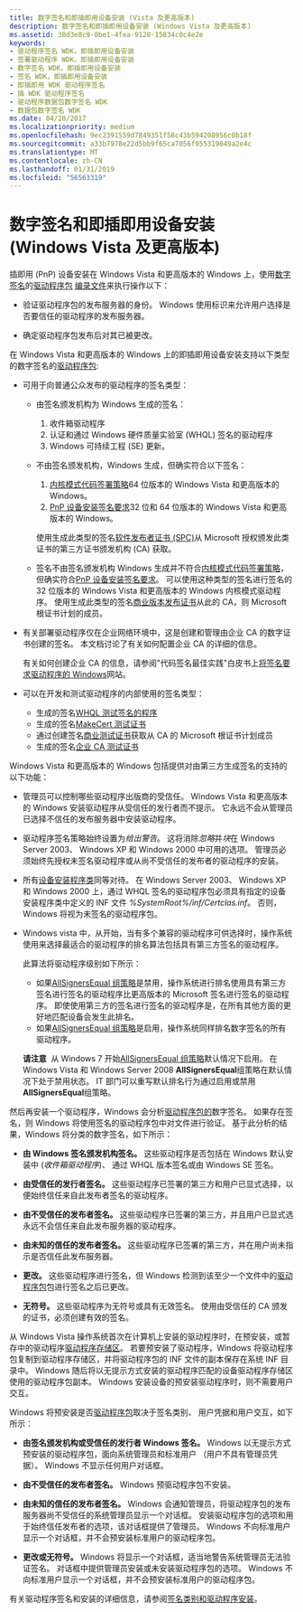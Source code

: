 ```yaml
---
title: 数字签名和即插即用设备安装 (Vista 及更高版本)
description: 数字签名和即插即用设备安装 (Windows Vista 及更高版本)
ms.assetid: 38d3e8c9-0be1-4fea-9128-15834c0c4e2e
keywords:
- 驱动程序签名 WDK，即插即用设备安装
- 签署驱动程序 WDK，即插即用设备安装
- 数字签名 WDK，即插即用设备安装
- 签名 WDK，即插即用设备安装
- 即插即用 WDK 驱动程序签名
- 插 WDK 驱动程序签名
- 驱动程序数据包数字签名 WDK
- 数据包数字签名 WDK
ms.date: 04/20/2017
ms.localizationpriority: medium
ms.openlocfilehash: 9ec2391559d7849351f58c43b594208956c0b18f
ms.sourcegitcommit: a33b7978e22d5bb9f65ca7056f955319049a2e4c
ms.translationtype: MT
ms.contentlocale: zh-CN
ms.lasthandoff: 01/31/2019
ms.locfileid: "56563319"
---
```

# <a name="digital-signatures-and-pnp-device-installation-windows-vista-and-later"></a>数字签名和即插即用设备安装 (Windows Vista 及更高版本)


插即用 (PnP) 设备安装在 Windows Vista 和更高版本的 Windows 上，使用[数字签名](digital-signatures.md)的[驱动程序包](driver-packages.md) [编录文件](catalog-files.md)来执行操作以下：

-   验证驱动程序包的发布服务器的身份。 Windows 使用标识来允许用户选择是否要信任的驱动程序的发布服务器。

-   确定驱动程序包发布后对其已被更改。

在 Windows Vista 和更高版本的 Windows 上的即插即用设备安装支持以下类型的数字签名的[驱动程序包](driver-packages.md):

-   可用于向普通公众发布的驱动程序的签名类型：
    -   由签名颁发机构为 Windows 生成的签名：
        1.  收件箱驱动程序
        2.  认证和通过 Windows 硬件质量实验室 (WHQL) 签名的驱动程序
        3.  Windows 可持续工程 (SE) 更新。
    -   不由签名颁发机构，Windows 生成，但确实符合以下签名：

        1.  [内核模式代码签署策略](kernel-mode-code-signing-policy--windows-vista-and-later-.md)64 位版本的 Windows Vista 和更高版本的 Windows。
        2.  [PnP 设备安装签名要求](pnp-device-installation-signing-requirements--windows-vista-and-later-.md)32 位和 64 位版本的 Windows Vista 和更高版本的 Windows。

        使用生成此类型的签名[软件发布者证书 (SPC)](software-publisher-certificate.md)从 Microsoft 授权颁发此类证书的第三方证书颁发机构 (CA) 获取。

    -   签名不由签名颁发机构 Windows 生成并不符合[内核模式代码签署策略](kernel-mode-code-signing-policy--windows-vista-and-later-.md)，但确实符合[PnP 设备安装签名要求](pnp-device-installation-signing-requirements--windows-vista-and-later-.md)。 可以使用这种类型的签名进行签名的 32 位版本的 Windows Vista 和更高版本的 Windows 内核模式驱动程序。 使用生成此类型的签名[商业版本发布证书](commercial-release-certificate.md)从此的 CA，则 Microsoft 根证书计划的成员。

-   有关部署驱动程序仅在企业网络环境中，这是创建和管理由企业 CA 的数字证书创建的签名。 本文档讨论了有关如何配置企业 CA 的详细的信息。

    有关如何创建企业 CA 的信息，请参阅"代码签名最佳实践"白皮书上[将签名要求驱动程序的 Windows](https://go.microsoft.com/fwlink/p/?linkid=14507)网站。

-   可以在开发和测试驱动程序的内部使用的签名类型：
    -   生成的签名[WHQL 测试签名的程序](whql-test-signature-program.md)
    -   生成的签名[MakeCert 测试证书](makecert-test-certificate.md)
    -   通过创建签名[商业测试证书](commercial-test-certificate.md)获取从 CA 的 Microsoft 根证书计划成员
    -   生成的签名[企业 CA 测试证书](enterprise-ca-test-certificate.md)

Windows Vista 和更高版本的 Windows 包括提供对由第三方生成签名的支持的以下功能：

-   管理员可以控制哪些驱动程序出版商的受信任。 Windows Vista 和更高版本的 Windows 安装驱动程序从受信任的发行者而不提示。 它永远不会从管理员已选择不信任的发布服务器中安装驱动程序。

-   驱动程序签名策略始终设置为*给出警告*。 这将消除*忽略*并*块*在 Windows Server 2003、 Windows XP 和 Windows 2000 中可用的选项。 管理员必须始终先授权未签名驱动程序或从尚不受信任的发布者的驱动程序的安装。

-   所有[设备安装程序类](device-setup-classes.md)同等对待。 在 Windows Server 2003、 Windows XP 和 Windows 2000 上，通过 WHQL 签名的驱动程序包必须具有指定的设备安装程序类中定义的 INF 文件 *%SystemRoot%/inf/Certclas.inf*。 否则，Windows 将视为未签名的驱动程序包。

-   Windows vista 中，从开始，当有多个兼容的驱动程序可供选择时，操作系统使用来选择最适合的驱动程序的排名算法包括具有第三方签名的驱动程序。

    此算法将驱动程序级别如下所示：

    -   如果[AllSignersEqual 组策略](allsignersequal-group-policy--windows-vista-and-later-.md)是禁用，操作系统进行排名使用具有第三方签名进行签名的驱动程序比更高版本的 Microsoft 签名进行签名的驱动程序。 即使使用第三方的签名进行签名的驱动程序是，在所有其他方面的更好地匹配设备会发生此排名。
    -   如果[AllSignersEqual 组策略](allsignersequal-group-policy--windows-vista-and-later-.md)是启用，操作系统同样排名数字签名的所有驱动程序。

    **请注意**  从 Windows 7 开始[AllSignersEqual 组策略](allsignersequal-group-policy--windows-vista-and-later-.md)默认情况下启用。 在 Windows Vista 和 Windows Server 2008 **AllSignersEqual**组策略在默认情况下处于禁用状态。 IT 部门可以重写默认排名行为通过启用或禁用**AllSignersEqual**组策略。

     

然后再安装一个驱动程序，Windows 会分析[驱动程序包的](driver-packages.md)数字签名。 如果存在签名，则 Windows 将使用签名的驱动程序包中对文件进行验证。 基于此分析的结果，Windows 将分类的数字签名，如下所示：

-   **由 Windows 签名颁发机构签名。** 这些驱动程序是否包括在 Windows 默认安装中 (*收件箱驱动程序*)、 通过 WHQL 版本签名或由 Windows SE 签名。

-   **由受信任的发行者签名。** 这些驱动程序已签署的第三方和用户已显式选择，以便始终信任来自此发布者签名的驱动程序。

-   **由不受信任的发布者签名。** 这些驱动程序已签署的第三方，并且用户已显式选永远不会信任来自此发布服务器的驱动程序。

-   **由未知的信任的发布者签名。** 这些驱动程序已签署的第三方，并在用户尚未指示是否信任此发布服务器。

-   **更改。** 这些驱动程序进行签名，但 Windows 检测到该至少一个文件中的[驱动程序包](driver-packages.md)包进行签名之后已更改。

-   **无符号。** 这些驱动程序为无符号或具有无效签名。 使用由受信任的 CA 颁发的证书，必须创建有效的签名。

从 Windows Vista 操作系统首次在计算机上安装的驱动程序时，在预安装，或暂存中的驱动程序[驱动程序存储区](driver-store.md)。 若要预安装了驱动程序，Windows 将驱动程序包复制到驱动程序存储区，并将驱动程序包的 INF 文件的副本保存在系统 INF 目录中。 Windows 随后将以无提示方式安装的驱动程序匹配的设备驱动程序存储区使用的驱动程序包副本。 Windows 安装设备的预安装驱动程序时，则不需要用户交互。

Windows 将预安装是否[驱动程序包](driver-packages.md)取决于签名类别、 用户凭据和用户交互，如下所示：

-   **由签名颁发机构或受信任的发行者 Windows 签名。** Windows 以无提示方式预安装的驱动程序包，面向系统管理员和标准用户 （用户不具有管理员凭据）。 Windows 不显示任何用户对话框。

-   **由不受信任的发布者签名。** Windows 预驱动程序包不安装。

-   **由未知的信任的发布者签名。** Windows 会通知管理员，将驱动程序包的发布服务器尚不受信任的系统管理员显示一个对话框。 安装驱动程序包的选项和用于始终信任发布者的选项，该对话框提供了管理员。 Windows 不向标准用户显示一个对话框，并不会预安装标准用户的驱动程序包。

-   **更改或无符号。** Windows 将显示一个对话框，适当地警告系统管理员无法验证签名。 对话框中提供管理员安装或未安装驱动程序包的选项。 Windows 不向标准用户显示一个对话框，并不会预安装标准用户的驱动程序包。

有关驱动程序签名和安装的详细信息，请参阅[签名类别和驱动程序安装](signature-categories-and-driver-installation.md)。

 

 





